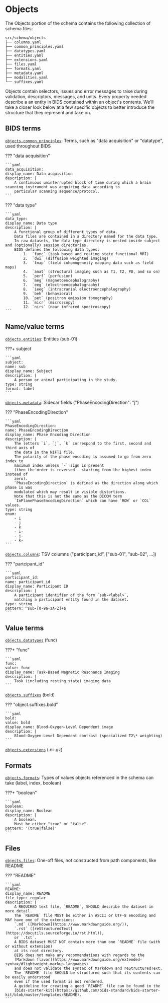 # Objects

The Objects portion of the schema contains the following collection of schema files:

```text
src/schema/objects
├── columns.yaml
├── common_principles.yaml
├── datatypes.yaml
├── entities.yaml
├── extensions.yaml
├── files.yaml
├── formats.yaml
├── metadata.yaml
├── modalities.yaml
└── suffixes.yaml
```

Objects contain selectors, issues and error messages to raise during validation, descriptors, messages, and units.
Every property needed describe a an entity in BIDS contained within an object's contents.
We'll take a closer look below at a few specific objects
to better introduce the structure that they represent and take on.

## BIDS terms

[`objects.common_principles`](https://github.com/bids-standard/bids-specification/blob/master/src/schema/objects/common_principles.yaml): Terms, such as "data acquisition" or "datatype", used throughout BIDS

??? "data acquisition"

    ```yaml
    data_acquisition:
    display_name: Data acquisition
    description: |
        A continuous uninterrupted block of time during which a brain scanning instrument was acquiring data according to
        particular scanning sequence/protocol.
    ```

??? "data type"

    ```yaml
    data_type:
    display_name: Data type
    description: |
        A functional group of different types of data.
        Data files are contained in a directory named for the data type.
        In raw datasets, the data type directory is nested inside subject and (optionally) session directories.
        BIDS defines the following data types:
            1.  `func` (task based and resting state functional MRI)
            2.  `dwi` (diffusion weighted imaging)
            3.  `fmap` (field inhomogeneity mapping data such as field maps)
            4.  `anat` (structural imaging such as T1, T2, PD, and so on)
            5.  `perf` (perfusion)
            6.  `meg` (magnetoencephalography)
            7.  `eeg` (electroencephalography)
            8.  `ieeg` (intracranial electroencephalography)
            9.  `beh` (behavioral)
            10. `pet` (positron emission tomography)
            11. `micr` (microscopy)
            12. `nirs` (near infrared spectroscopy)
    ```

## Name/value terms

[`objects.entities`](https://github.com/bids-standard/bids-specification/blob/master/src/schema/objects/entities.yaml): Entities (sub-01)

???+ subject

    ```yaml
    subject:
    name: sub
    display_name: Subject
    description: |
        A person or animal participating in the study.
    type: string
    format: label
    ```

[`objects.metadata`](https://github.com/bids-standard/bids-specification/blob/master/src/schema/objects/metadata.yaml): Sidecar fields ("PhaseEncodingDirection": "j")

??? "PhaseEncodingDirection"

    ```yaml
    PhaseEncodingDirection:
    name: PhaseEncodingDirection
    display_name: Phase Encoding Direction
    description: |
        The letters `i`, `j`, `k` correspond to the first, second and third axis of
        the data in the NIFTI file.
        The polarity of the phase encoding is assumed to go from zero index to
        maximum index unless `-` sign is present
        (then the order is reversed - starting from the highest index instead of
        zero).
        `PhaseEncodingDirection` is defined as the direction along which phase is was
        modulated which may result in visible distortions.
        Note that this is not the same as the DICOM term
        `InPlanePhaseEncodingDirection` which can have `ROW` or `COL` values.
    type: string
    enum:
        - i
        - j
        - k
        - i-
        - j-
        - k-
    ```

[`objects.columns`](https://github.com/bids-standard/bids-specification/blob/master/src/schema/objects/columns.yaml): TSV columns ("participant_id", ["sub-01", "sub-02", …])

??? "partcipant_id"

    ```yaml
    participant_id:
    name: participant_id
    display_name: Participant ID
    description: |
        A participant identifier of the form `sub-<label>`,
        matching a participant entity found in the dataset.
    type: string
    pattern: ^sub-[0-9a-zA-Z]+$
    ```

## Value terms

[`objects.datatypes`](https://github.com/bids-standard/bids-specification/blob/master/src/schema/objects/datatypes.yaml) (func)

???+ "func"

    ```yaml
    func:
    value: func
    display_name: Task-Based Magnetic Resonance Imaging
    description: |
        Task (including resting state) imaging data
    ```

[`objects.suffixes`](https://github.com/bids-standard/bids-specification/blob/master/src/schema/objects/suffixes.yaml) (bold)

??? "object.suffixes.bold"

    ```yaml
    bold:
    value: bold
    display_name: Blood-Oxygen-Level Dependent image
    description: |
        Blood-Oxygen-Level Dependent contrast (specialized T2\* weighting)
    ```

[`objects.extensions`](https://github.com/bids-standard/bids-specification/blob/master/src/schema/objects/extensions.yaml) (.nii.gz)

## Formats

[`objects.formats`](https://github.com/bids-standard/bids-specification/blob/master/src/schema/objects/formats.yaml): Types of values objects referenced in the schema can take (label, index, boolean)

???+ "boolean"

    ```yaml
    boolean:
    display_name: Boolean
    description: |
        A boolean.
        Must be either "true" or "false".
    pattern: '(true|false)'
    ```

## Files

[`objects.files`](https://github.com/bids-standard/bids-specification/blob/master/src/schema/objects/files.yaml): One-off files, not constructed from path components, like README

??? "README"

    ```yaml
    README:
    display_name: README
    file_type: regular
    description: |
        A REQUIRED text file, `README`, SHOULD describe the dataset in more detail.
        The `README` file MUST be either in ASCII or UTF-8 encoding and MAY have one of the extensions:
        `.md` ([Markdown](https://www.markdownguide.org/)),
        `.rst` ([reStructuredText](https://docutils.sourceforge.io/rst.html)),
        or `.txt`.
        A BIDS dataset MUST NOT contain more than one `README` file (with or without extension)
        at its root directory.
        BIDS does not make any recommendations with regards to the
        [Markdown flavor](https://www.markdownguide.org/extended-syntax/#lightweight-markup-languages)
        and does not validate the syntax of Markdown and reStructuredText.
        The `README` file SHOULD be structured such that its contents can be easily understood
        even if the used format is not rendered.
        A guideline for creating a good `README` file can be found in the
        [bids-starter-kit](https://github.com/bids-standard/bids-starter-kit/blob/master/templates/README).
    ```
